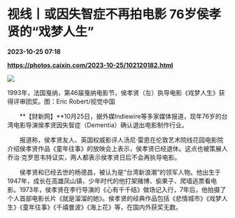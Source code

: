 # 视线丨或因失智症不再拍电影 76岁侯孝贤的“戏梦人生”

**2023-10-25 07:18**

**https://photos.caixin.com/2023-10-25/102120182.html**

![](https://img.caixin.com/2023-10-25/169821654093053_840_560.jpg)

1993年，法国戛纳，第46届戛纳电影节，侯孝贤（左）执导电影《戏梦人生》获得评审团奖。图：Eric Robert/视觉中国

  

　　**【财新网】**10月25日，据外媒Indiewire等多家媒体报道，现年76岁的台湾电影导演侯孝贤因失智症（Dementia）确认退出电影制作行业。

　　报道称，侯孝贤友人、英国权威影评人汤尼·雷恩在伦敦艺术院线花园电影院介绍侯孝贤作品《童年往事》的放映会上表示，侯孝贤已经退休。这点也被策展人乔治·克罗思韦特证实，两人都表示侯孝贤日后不会再执导电影。

　　侯孝贤和已经去世的杨德昌，被认为是“台湾新浪潮”的领军人物。他出生于1947年，成长在高雄凤山镇，少年时代的他打架赌博、偷果子、爬墙逃票看电影。1973年，侯孝贤在李行导演的《心有千千结》做场记入行，7年后，他拍摄了个人首部电影长片《就是溜溜的她》。侯孝贤的经典作品包括《悲情城市》《戏梦人生》《童年往事》《千禧曼波》《海上花》等，在国内外获奖无数。